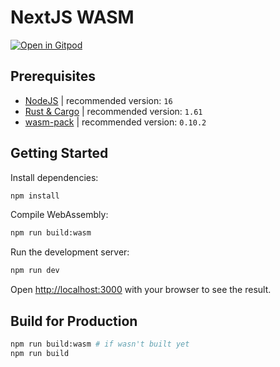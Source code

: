 # NextJS WASM

[![Open in Gitpod](https://gitpod.io/button/open-in-gitpod.svg)](https://gitpod.io/#https://github.com/satelllte/nextjs-wasm)

## Prerequisites

- [NodeJS](https://nodejs.org/) | recommended version: `16`
- [Rust & Cargo](https://doc.rust-lang.org/cargo/getting-started/installation.html) | recommended version: `1.61`
- [wasm-pack](https://rustwasm.github.io/wasm-pack/installer/) | recommended version: `0.10.2`

## Getting Started

Install dependencies:

```bash
npm install
```

Compile WebAssembly:

```bash
npm run build:wasm
```

Run the development server:

```bash
npm run dev
```

Open [http://localhost:3000](http://localhost:3000) with your browser to see the result.

## Build for Production

```bash
npm run build:wasm # if wasn't built yet
npm run build
```
